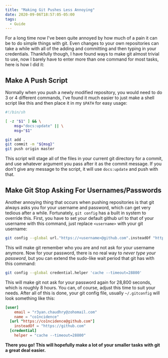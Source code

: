 ```yaml
---
title: "Making Git Pushes Less Annoying"
date: 2020-09-06T18:57:05-05:00
tags:
  - Guide
---
```


For a long time now I've been quite annoyed by how much of a pain it can be to do simple things with git. Even changes to your own repositories can take a while with all of the adding and committing and then typing in your credentials. Thankfully though, I have found ways to make git almost trivial to use, now I barely have to enter more than one command for most tasks, here is how I did it:

## Make A Push Script

Normally when you push a newly modified repository, you would need to do 3 or 4 different commands, I've found it much easier to just make a shell script like this and then place it in my `$PATH` for easy usage:

```sh
#!/bin/sh

[ -z "$1" ] && \
    msg="docs:update" || \
    msg="$1"

git add .
git commit -m "${msg}"
git push origin master
```
This script will stage all of the files in your current git directory for a commit, and use whatever argument you pass after it as the commit message. If you don't give any message to the script, it will use `docs:update` and push with that.

## Make Git Stop Asking For Usernames/Passwords

Another annoying thing that occurs when pushing repositories is that git always asks you for your username and password, which can get very tedious after a while. Fortunately, `git config` has a built in system to override this. First, you have to set your default github url to that of your username with this command, just replace `<username>` with your git username:

```sh
git config --global url."https://<username>@github.com".insteadOf "https://github.com"
```

This will make git remember who you are and not ask for your username anymore. Now for your password, there is no real way to *never type your password*, but you can extend the sudo-like wait period that git has with this command:
```sh
git config --global credential.helper 'cache --timeout=28800'
```
This will make git not ask for your password again for 28,800 seconds, which is roughly 8 hours. You can, of course, adjust this time to suit your needs. After all of this is done, your git config file, usually `~/.gitconfig` will look something like this:
```toml
[user]
    email = "r3yan.chaudhry@zohomail.com"
    name = "co1ncidence"
  [url "https://co1ncidence@github.com"]
    insteadOf = "https://github.com"
  [credential]
    helper = "cache --timeout=28800"
```
**There you go! This will hopefully make a lot of your smaller tasks with git a great deal easier.**
